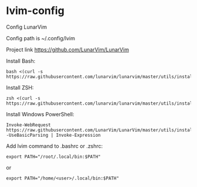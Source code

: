 # lvim-config
Config LunarVim

Config path is ~/.config/lvim


Project link https://github.com/LunarVim/LunarVim

Install Bash:
```
bash <(curl -s https://raw.githubusercontent.com/lunarvim/lunarvim/master/utils/installer/install.sh)
```
Install ZSH:
```
zsh <(curl -s https://raw.githubusercontent.com/lunarvim/lunarvim/master/utils/installer/install.sh)
```
Install Windows PowerShell:
```
Invoke-WebRequest https://raw.githubusercontent.com/LunarVim/LunarVim/master/utils/installer/install.ps1 -UseBasicParsing | Invoke-Expression
```
Add lvim command to .bashrc or .zshrc:
```
export PATH="/root/.local/bin:$PATH"
```
or
```
export PATH="/home/<user>/.local/bin:$PATH"
```
